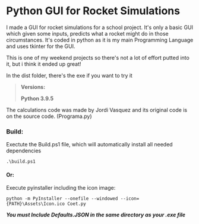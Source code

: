 # Python GUI for Rocket Simulations
 I made a GUI for rocket simulations for a school project. 
 It's only a basic GUI which given some inputs, predicts what a rocket might do in those circumstances. 
 It's coded in python as it is my main Programming Language and uses tkinter for the GUI.

This is one of my weekend projects so there's not a lot of effort putted into it, but i think it ended up great!

In the dist folder, there's the exe if you want to try it

> **Versions:**
> 
> **Python 3.9.5**

The calculations code was made by Jordi Vasquez and its original code is on the source code. (Programa.py)

### Build:
Exectute the Build.ps1 file, which will automatically install all needed dependencies
```
.\build.ps1
```
#### Or:
Execute pyinstaller including the icon image:
```
python -m PyInstaller --onefile --windowed --icon={PATH}\Assets\Icon.ico Coet.py
```

***You must Include Defaults.JSON in the same directory as your .exe file***